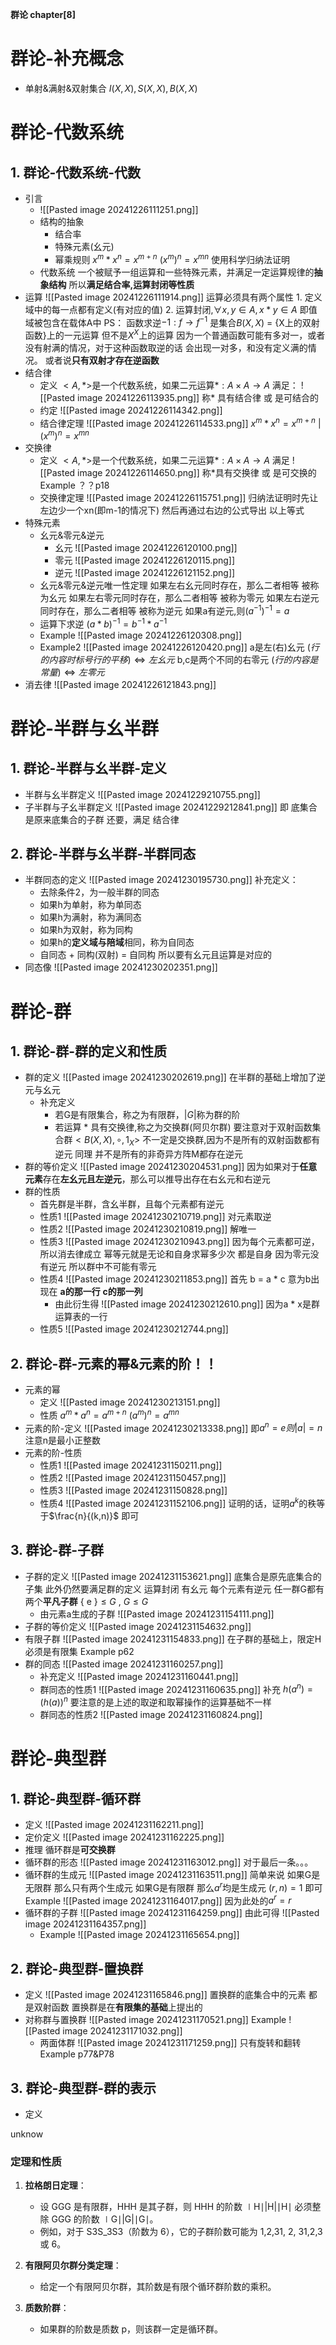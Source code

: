**群论 chapter[8]**

# 群论-补充概念
- 单射&满射&双射集合
	$I(X,X) , S(X,X) , B(X,X)$
# 群论-代数系统
## 1. 群论-代数系统-代数
- 引言
	- ![[Pasted image 20241226111251.png]]
	- 结构的抽象
		- 结合率
		- 特殊元素(幺元)
		- 幂乘规则
			$x^m*x^n = x^{m+n}$
			$(x^m)^n = x^{mn}$
			使用科学归纳法证明
	- 代数系统
		一个被赋予一组运算和一些特殊元素，并满足一定运算规律的**抽象结构**
		所以**满足结合率,运算封闭等性质**
- 运算
	![[Pasted image 20241226111914.png]]
	运算必须具有两个属性
		1. 定义域中的每一点都有定义(有对应的值)
		2. 运算封闭,$\forall x,y\in A,x*y\in A$ 即值域被包含在载体A中
	PS：
		函数求逆$-1:f\rightarrow f^{-1}$ 是集合$B(X,X)$ = {X上的双射函数}上的一元运算
		但不是$X^X$上的运算
		因为一个普通函数可能有多对一，或者没有射满的情况，对于这种函数取逆的话
		会出现一对多，和没有定义满的情况。
		或者说**只有双射才存在逆函数**
- 结合律
	- 定义
		$<A,*>$是一个代数系统，如果二元运算$*:A\times A\rightarrow A$ 满足：
		![[Pasted image 20241226113935.png]]
		称$*$ 具有结合律 或 是可结合的
	- 约定
		![[Pasted image 20241226114342.png]]
	- 结合律定理
		![[Pasted image 20241226114533.png]]
		$x^m*x^n = x^{m+n}$  |      $(x^m)^n = x^{mn}$
- 交换律
	- 定义
		$<A,*>$是一个代数系统，如果二元运算$*:A\times A\rightarrow A$ 满足
		![[Pasted image 20241226114650.png]]
		称$*$具有交换律 或 是可交换的
		Example ？？p18
	- 交换律定理
		![[Pasted image 20241226115751.png]]
		归纳法证明时先让左边少一个xn(即m-1的情况下)
		然后再通过右边的公式导出 以上等式
- 特殊元素
	- 幺元&零元&逆元
		- 幺元
			![[Pasted image 20241226120100.png]]
		- 零元
			![[Pasted image 20241226120115.png]]
		- 逆元
			![[Pasted image 20241226121152.png]]
	- 幺元&零元&逆元唯一性定理
		如果左右幺元同时存在，那么二者相等 被称为幺元
		如果左右零元同时存在，那么二者相等 被称为零元
		如果左右逆元同时存在，那么二者相等 被称为逆元
			如果a有逆元,则$(a^{-1})^{-1} = a$
	- 运算下求逆
		$(a*b)^{-1} = b^{-1}*a^{-1}$
	- Example
		![[Pasted image 20241226120308.png]]
	- Example2
		![[Pasted image 20241226120420.png]]
		a是左(右)幺元
			$(行的内容时标号行的平移)\Leftrightarrow 左幺元$
		b,c是两个不同的右零元
			$(行的内容是常量)\Leftrightarrow 左零元$
- 消去律
	![[Pasted image 20241226121843.png]]
# 群论-半群与幺半群
## 1. 群论-半群与幺半群-定义
- 半群与幺半群定义
	![[Pasted image 20241229210755.png]]
- 子半群与子幺半群定义
	![[Pasted image 20241229212841.png]]
	即 底集合是原来底集合的子群 还要，满足 结合律
## 2. 群论-半群与幺半群-半群同态
- 半群同态的定义
	![[Pasted image 20241230195730.png]]
	补充定义：
	- 去除条件2，为一般半群的同态
	- 如果h为单射，称为单同态
	- 如果h为满射，称为满同态
	- 如果h为双射，称为同构
	- 如果h的**定义域与陪域**相同，称为自同态
	- 自同态 + 同构(双射) = 自同构
	所以要有幺元且运算是对应的
- 同态像
	![[Pasted image 20241230202351.png]]
# 群论-群
## 1. 群论-群-群的定义和性质
- 群的定义
	![[Pasted image 20241230202619.png]]
	在半群的基础上增加了逆元与幺元
	- 补充定义
		- 若G是有限集合，称之为有限群，$|G|$称为群的阶
		- 若运算 * 具有交换律,称之为交换群(阿贝尔群)
			要注意对于双射函数集合群$< B(X,X),\circ , 1_X>$ 不一定是交换群,因为不是所有的双射函数都有逆元
			同理 并不是所有的非奇异方阵M都存在逆元
- 群的等价定义
	![[Pasted image 20241230204531.png]]
	因为如果对于**任意元素**存在**左幺元且左逆元**，那么可以推导出存在右幺元和右逆元
- 群的性质
	- 首先群是半群，含幺半群，且每个元素都有逆元
	- 性质1
		![[Pasted image 20241230210719.png]]
		对元素取逆
	- 性质2
		![[Pasted image 20241230210819.png]]
		解唯一
	- 性质3
		![[Pasted image 20241230210943.png]]
		因为每个元素都可逆，所以消去律成立
		幂等元就是无论和自身求幂多少次 都是自身
		因为零元没有逆元 所以群中不可能有零元
	- 性质4
		![[Pasted image 20241230211853.png]]
		首先 b = a * c 意为b出现在 **a的那一行** **c的那一列**
		- 由此衍生得
			![[Pasted image 20241230212610.png]]
			因为a * x是群运算表的一行
	- 性质5
		![[Pasted image 20241230212744.png]]
## 2. 群论-群-元素的幂&元素的阶！！
- 元素的幂
	- 定义
		![[Pasted image 20241230213151.png]]
	- 性质
		$a^m * a^n =a^{m+n}$
		$(a^m)^n = a^{mn}$
- 元素的阶-定义
	![[Pasted image 20241230213338.png]]
	即$a^n = e 则 |a| = n$
	注意n是最小正整数
- 元素的阶-性质
	- 性质1
		![[Pasted image 20241231150211.png]]
	- 性质2
		![[Pasted image 20241231150457.png]]
	- 性质3
		![[Pasted image 20241231150828.png]]
	- 性质4
		![[Pasted image 20241231152106.png]]
		证明的话，证明$a^k$的秩等于$\frac{n}{(k,n)}$ 即可
## 3. 群论-群-子群
- 子群的定义
	![[Pasted image 20241231153621.png]]
	底集合是原先底集合的子集
	此外仍然要满足群的定义 运算封闭 有幺元 每个元素有逆元
	任一群G都有两个**平凡子群**
	{ e }$\leq G$ , $G \leq G$
	-  由元素a生成的子群
		![[Pasted image 20241231154111.png]]
- 子群的等价定义
	![[Pasted image 20241231154632.png]]
- 有限子群
	![[Pasted image 20241231154833.png]]
	在子群的基础上，限定H必须是有限集
	Example p62
- 群的同态
	![[Pasted image 20241231160257.png]]
	- 补充定义
		![[Pasted image 20241231160441.png]]
	- 群同态的性质1
		![[Pasted image 20241231160635.png]]
		补充 $h(a^n) = (h(a))^n$
		要注意的是上述的取逆和取幂操作的运算基础不一样
	- 群同态的性质2
		![[Pasted image 20241231160824.png]]
# 群论-典型群
## 1. 群论-典型群-循环群
- 定义
	![[Pasted image 20241231162211.png]]
- 定价定义
	![[Pasted image 20241231162225.png]]
- 推理
	循环群是**可交换群**
- 循环群的形态
	![[Pasted image 20241231163012.png]]
	对于最后一条。。。
- 循环群的生成元
	![[Pasted image 20241231163511.png]]
	简单来说 
	如果G是无限群 那么只有两个生成元
	如果G是有限群 那么$a^r$均是生成元 $(r,n) = 1$ 即可
	Example
		![[Pasted image 20241231164017.png]]
		因为此处的$a^r = r$
- 循环群的子群
	![[Pasted image 20241231164259.png]]
	由此可得
		![[Pasted image 20241231164357.png]]
	- Example
		![[Pasted image 20241231165654.png]]
## 2. 群论-典型群-置换群
- 定义
	![[Pasted image 20241231165846.png]]
	置换群的底集合中的元素 都是双射函数
	置换群是在**有限集的基础**上提出的
- 对称群与置换群
	![[Pasted image 20241231170521.png]]
	Example
		![[Pasted image 20241231171032.png]]
	- 两面体群
		![[Pasted image 20241231171259.png]]
		只有旋转和翻转
		Example
			p77&P78
## 3. 群论-典型群-群的表示
- 定义
	



















unknow
### **定理和性质**

1. **拉格朗日定理**：
    
    - 设 GGG 是有限群，HHH 是其子群，则 HHH 的阶数 ∣H∣|H|∣H∣ 必须整除 GGG 的阶数 ∣G∣|G|∣G∣。
    - 例如，对于 S3S_3S3​（阶数为 6），它的子群阶数可能为 1,2,31, 2, 31,2,3 或 6。
2. **有限阿贝尔群分类定理**：
    
    - 给定一个有限阿贝尔群，其阶数是有限个循环群阶数的乘积。
3. **质数阶群**：
    
    - 如果群的阶数是质数 p，则该群一定是循环群。